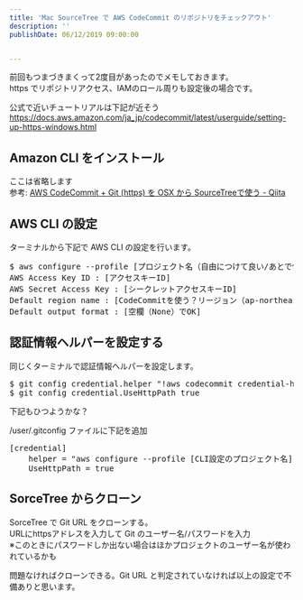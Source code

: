 ```yaml
---
title: 'Mac SourceTree で AWS CodeCommit のリポジトリをチェックアウト'
description: ''
publishDate: 06/12/2019 09:00:00


---
```

<p>前回もつまづきまくって2度目があったのでメモしておきます。<br/>
https でリポジトリアクセス、IAMのロール周りも設定後の場合です。</p>

<p>公式で近いチュートリアルは下記が近そう<br/>
<a href="https://docs.aws.amazon.com/ja_jp/codecommit/latest/userguide/setting-up-https-windows.html">https://docs.aws.amazon.com/ja_jp/codecommit/latest/userguide/setting-up-https-windows.html</a></p>

<h2>Amazon CLI をインストール</h2>

<p>ここは省略します<br/>
参考: <a href="https://qiita.com/yabekenzo/items/230f34393f293972c779#aws-cli-%E3%82%92%E3%82%A4%E3%83%B3%E3%82%B9%E3%83%88%E3%83%BC%E3%83%AB">AWS CodeCommit + Git (https) &#x3092; OSX &#x304B;&#x3089; SourceTree&#x3067;&#x4F7F;&#x3046; - Qiita</a></p>

<h2>AWS CLI の設定</h2>

<p>ターミナルから下記で AWS CLI の設定を行います。</p>

<pre class="code bash" data-lang="bash" data-unlink>$ aws configure --profile [プロジェクト名（自由につけて良い/あとで使う）]
AWS Access Key ID : [アクセスキーID]
AWS Secret Access Key : [シークレットアクセスキーID]
Default region name : [CodeCommitを使う？リージョン（ap-northeast-1 など）]
Default output format : [空欄（None）でOK]</pre>


<h2>認証情報ヘルパーを設定する</h2>

<p>同じくターミナルで認証情報ヘルパーを設定します。</p>

<pre class="code bash" data-lang="bash" data-unlink>$ git config credential.helper &#34;!aws codecommit credential-helper $@&#34;
$ git config credential.UseHttpPath true</pre>


<p>下記もひつようかな？</p>

<p>/user/.gitconfig ファイルに下記を追加</p>

<pre class="code" data-lang="" data-unlink>[credential]
    helper = &#34;aws configure --profile [CLI設定のプロジェクト名] codecommit credential-helper &#34;
    UseHttpPath = true</pre>


<h2>SorceTree からクローン</h2>

<p>SorceTree で Git URL をクローンする。<br/>
URLにhttpsアドレスを入力して Git のユーザー名/パスワードを入力<br/>
※このときにパスワードしか出ない場合はほかプロジェクトのユーザー名が使われているかも</p>

<p>問題なければクローンできる。Git URL と判定されていなければ以上の設定で不備ありと思います。</p>

